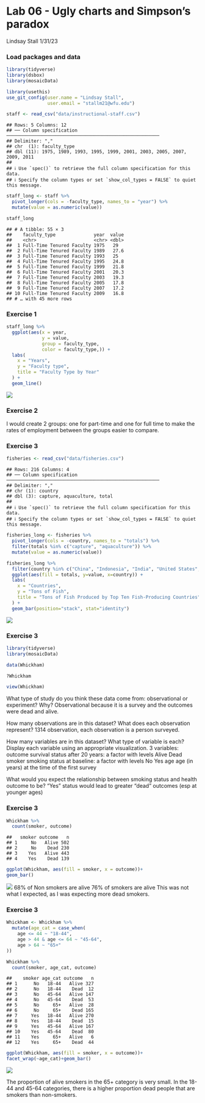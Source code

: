 Lab 06 - Ugly charts and Simpson’s paradox
================
Lindsay Stall
1/31/23

### Load packages and data

``` r
library(tidyverse) 
library(dsbox)
library(mosaicData) 
```

``` r
library(usethis)
use_git_config(user.name = "Lindsay Stall", 
               user.email = "stallm21@wfu.edu")
```

``` r
staff <- read_csv("data/instructional-staff.csv")
```

    ## Rows: 5 Columns: 12
    ## ── Column specification ────────────────────────────────────────────────────────
    ## Delimiter: ","
    ## chr  (1): faculty_type
    ## dbl (11): 1975, 1989, 1993, 1995, 1999, 2001, 2003, 2005, 2007, 2009, 2011
    ## 
    ## ℹ Use `spec()` to retrieve the full column specification for this data.
    ## ℹ Specify the column types or set `show_col_types = FALSE` to quiet this message.

``` r
staff_long <- staff %>%
  pivot_longer(cols = -faculty_type, names_to = "year") %>%
  mutate(value = as.numeric(value))
```

``` r
staff_long
```

    ## # A tibble: 55 × 3
    ##    faculty_type              year  value
    ##    <chr>                     <chr> <dbl>
    ##  1 Full-Time Tenured Faculty 1975   29  
    ##  2 Full-Time Tenured Faculty 1989   27.6
    ##  3 Full-Time Tenured Faculty 1993   25  
    ##  4 Full-Time Tenured Faculty 1995   24.8
    ##  5 Full-Time Tenured Faculty 1999   21.8
    ##  6 Full-Time Tenured Faculty 2001   20.3
    ##  7 Full-Time Tenured Faculty 2003   19.3
    ##  8 Full-Time Tenured Faculty 2005   17.8
    ##  9 Full-Time Tenured Faculty 2007   17.2
    ## 10 Full-Time Tenured Faculty 2009   16.8
    ## # … with 45 more rows

### Exercise 1

``` r
staff_long %>%
  ggplot(aes(x = year,
             y = value,
             group = faculty_type,
             color = faculty_type,)) +
  labs(
    x = "Years",
    y = "Faculty type",
    title = "Faculty Type by Year"
  ) +
  geom_line()
```

![](lab-06_files/figure-gfm/unnamed-chunk-5-1.png)<!-- -->

### Exercise 2

I would create 2 groups: one for part-time and one for full time to make
the rates of employment between the groups easier to compare.

### Exercise 3

``` r
fisheries <- read_csv("data/fisheries.csv")
```

    ## Rows: 216 Columns: 4
    ## ── Column specification ────────────────────────────────────────────────────────
    ## Delimiter: ","
    ## chr (1): country
    ## dbl (3): capture, aquaculture, total
    ## 
    ## ℹ Use `spec()` to retrieve the full column specification for this data.
    ## ℹ Specify the column types or set `show_col_types = FALSE` to quiet this message.

``` r
fisheries_long <- fisheries %>%
  pivot_longer(cols = -country, names_to = "totals") %>%
  filter(totals %in% c("capture", "aquaculture")) %>%
  mutate(value = as.numeric(value))
```

``` r
fisheries_long %>%
  filter(country %in% c("China", "Indonesia", "India", "United States", "Russia", "Peru", "Vietnam")) %>%
  ggplot(aes(fill = totals, y=value, x=country)) +
  labs(
    x = "Countries",
    y = "Tons of Fish",
    title = "Tons of Fish Produced by Top Ten Fish-Producing Countries"
  ) +
  geom_bar(position="stack", stat="identity")
```

![](lab-06_files/figure-gfm/unnamed-chunk-8-1.png)<!-- -->

### Exercise 3

``` r
library(tidyverse) 
library(mosaicData) 
```

``` r
data(Whickham)
```

``` r
?Whickham
```

``` r
view(Whickham)
```

What type of study do you think these data come from: observational or
experiment? Why? Observational because it is a survey and the outcomes
were dead and alive.

How many observations are in this dataset? What does each observation
represent? 1314 observation, each observation is a person surveyed.

How many variables are in this dataset? What type of variable is each?
Display each variable using an appropriate visualization. 3 variables:
outcome survival status after 20 years: a factor with levels Alive Dead
smoker smoking status at baseline: a factor with levels No Yes age age
(in years) at the time of the first survey

What would you expect the relationship between smoking status and health
outcome to be? “Yes” status would lead to greater “dead” outcomes (esp
at younger ages)

### Exercise 3

``` r
Whickham %>%
  count(smoker, outcome)
```

    ##   smoker outcome   n
    ## 1     No   Alive 502
    ## 2     No    Dead 230
    ## 3    Yes   Alive 443
    ## 4    Yes    Dead 139

``` r
ggplot(Whickham, aes(fill = smoker, x = outcome))+
geom_bar()
```

![](lab-06_files/figure-gfm/unnamed-chunk-14-1.png)<!-- --> 68% of Non
smokers are alive 76% of smokers are alive This was not what I expected,
as I was expecting more dead smokers.

### Exercise 3

``` r
Whickham <- Whickham %>%
  mutate(age_cat = case_when(
    age <= 44 ~ "18-44",
    age > 44 & age <= 64 ~ "45-64",
    age > 64 ~ "65+"
))
```

``` r
Whickham %>%
  count(smoker, age_cat, outcome)
```

    ##    smoker age_cat outcome   n
    ## 1      No   18-44   Alive 327
    ## 2      No   18-44    Dead  12
    ## 3      No   45-64   Alive 147
    ## 4      No   45-64    Dead  53
    ## 5      No     65+   Alive  28
    ## 6      No     65+    Dead 165
    ## 7     Yes   18-44   Alive 270
    ## 8     Yes   18-44    Dead  15
    ## 9     Yes   45-64   Alive 167
    ## 10    Yes   45-64    Dead  80
    ## 11    Yes     65+   Alive   6
    ## 12    Yes     65+    Dead  44

``` r
ggplot(Whickham, aes(fill = smoker, x = outcome))+
facet_wrap(~age_cat)+geom_bar()
```

![](lab-06_files/figure-gfm/unnamed-chunk-17-1.png)<!-- -->

The proportion of alive smokers in the 65+ category is very small. In
the 18-44 and 45-64 categories, there is a higher proportion dead people
that are smokers than non-smokers.
